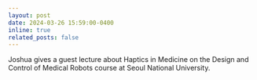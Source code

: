 ```yaml
---
layout: post
date: 2024-03-26 15:59:00-0400
inline: true
related_posts: false
---
```


Joshua gives a guest lecture about Haptics in Medicine on the Design and Control of Medical Robots course at Seoul National University.

